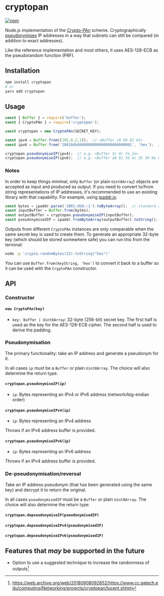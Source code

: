 # cryptopan

[![npm](https://img.shields.io/npm/v/cryptopan)](https://www.npmjs.com/package/cryptopan)

Node.js implementation of the [Crypto-PAn](https://en.wikipedia.org/wiki/Crypto-PAn) scheme. Cryptographically [pseudonymises](https://en.wikipedia.org/wiki/Pseudonymization) IP addresses in a way that subnets can still be compared (in addition to exact addresses).

Like the reference implementation and most others, it uses AES-128-ECB as the pseudorandom function (PRF).

## Installation

```bash
npm install cryptopan
# or
yarn add cryptopan
```

## Usage

```js
const { Buffer } = require('buffer');
const { CryptoPAn } = require('cryptopan');

const cryptopan = new CryptoPAn(SECRET_KEY);

const ipv4 = Buffer.from([192,0,2,1]);  // <Buffer c0 00 02 01>
const ipv6 = Buffer.from('20010db8000000000000000000000001', 'hex');  // <Buffer 20 01 0d b8 00 ... 01>

cryptopan.pseudonymiseIP(ipv4);  // e.g. <Buffer 3c 0c fe 2e>
cryptopan.pseudonymiseIP(ipv6);  // e.g. <Buffer a0 01 3d bc 26 30 0e 00 e2 7f 5f 84 8f 07 3e e6>
```

### Notes

In order to keep things minimal, only `Buffer` (or plain `Uint8Array`) objects are accepted as input and produced as output. If you need to convert to/from string representations of IP addresses, it's recommended to use an existing library with that capability. For example, using [ipaddr.js](https://github.com/whitequark/ipaddr.js/):

```js
const bytes = ipaddr.parse('2001:db8::1').toByteArray();  // standard array of byte values
const inputBuffer = Buffer.from(bytes);
const outputBuffer = cryptopan.pseudonymiseIP(inputBuffer);
const pseudonymisedIP = ipaddr.fromByteArray(outputBuffer).toString();
```

Outputs from different `CryptoPAn` instances are only comparable when the same secret key is used to create them. To generate an appropriate 32-byte key (which should be stored somewhere safe) you can run this from the terminal:

```bash
node -p 'crypto.randomBytes(32).toString("hex")'
```

You can use `Buffer.from(keyString, 'hex')` to convert it back to a buffer so it can be used with the `CryptoPAn` constructor.

## API

### Constructor

#### `new CryptoPAn(key)`

- `key: Buffer | Uint8Array`: 32-byte (256-bit) secret key. The first half is used as the key for the AES-128-ECB cipher. The second half is used to derive the padding.

### Pseudonymisation

The primary functionality: take an IP address and generate a pseudonym for it.

In all cases `ip` must be a `Buffer` or plain `Uint8Array`. The choice will also determine the return type.

#### `cryptopan.pseudonymiseIP(ip)`

- `ip`: Bytes representing an IPv4 or IPv6 address (network/big-endian order)

#### `cryptopan.pseudonymiseIPv4(ip)`

- `ip`: Bytes representing an IPv4 address

Throws if an IPv6 address buffer is provided.

#### `cryptopan.pseudonymiseIPv6(ip)`

- `ip`: Bytes representing an IPv6 address

Throws if an IPv4 address buffer is provided.

### De-pseudonymisation/reversal

Take an IP address pseudonym (that has been generated using the same key) and decrypt it to return the original.

In all cases `pseudonymisedIP` must be a `Buffer` or plain `Uint8Array`. The choice will also determine the return type.

#### `cryptopan.depseudonymiseIP(pseudonymisedIP)`

#### `cryptopan.depseudonymiseIPv4(pseudonymisedIP)`

#### `cryptopan.depseudonymiseIPv6(pseudonymisedIP)`

## Features that *may* be supported in the future

- Option to use a suggested technique to increase the randomness of outputs[^1]

[^1]: https://web.archive.org/web/20180908092852/https://www.cc.gatech.edu/computing/Networking/projects/cryptopan/lucent.shtml
